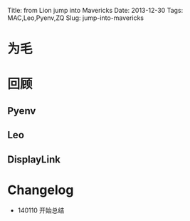 Title: from Lion jump into Mavericks
Date: 2013-12-30
Tags: MAC,Leo,Pyenv,ZQ
Slug: jump-into-mavericks


# 为毛

# 回顾

## Pyenv

## Leo

## DisplayLink



# Changelog

- 140110 开始总结
